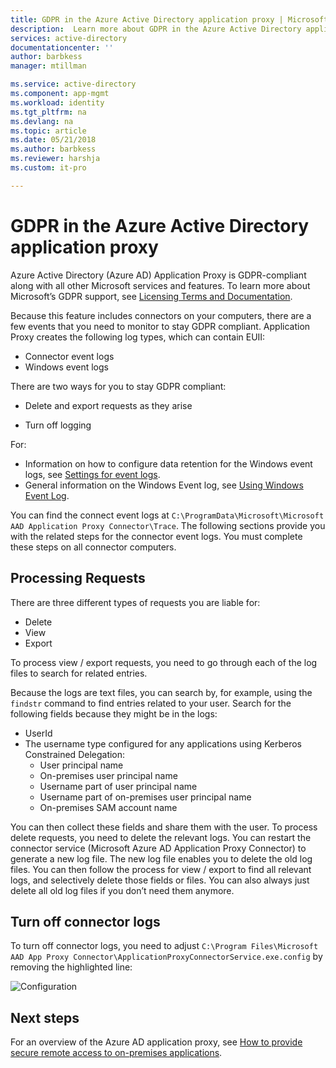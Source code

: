 ```yaml
---
title: GDPR in the Azure Active Directory application proxy | Microsoft Docs
description:  Learn more about GDPR in the Azure Active Directory application proxy.
services: active-directory
documentationcenter: ''
author: barbkess
manager: mtillman

ms.service: active-directory
ms.component: app-mgmt
ms.workload: identity
ms.tgt_pltfrm: na
ms.devlang: na
ms.topic: article
ms.date: 05/21/2018
ms.author: barbkess
ms.reviewer: harshja
ms.custom: it-pro

---
```


# GDPR in the Azure Active Directory application proxy  

Azure Active Directory (Azure AD) Application Proxy is GDPR-compliant along with all other Microsoft services and features. To learn more about Microsoft’s GDPR support, see [Licensing Terms and Documentation](http://www.microsoftvolumelicensing.com/DocumentSearch.aspx?Mode=3&DocumentTypeId=31).

Because this feature includes connectors on your computers, there are a few events that you need to monitor to stay GDPR compliant. 
Application Proxy creates the following log types, which can contain EUII:

- Connector event logs
- Windows event logs

There are two ways for you to stay GDPR compliant:

- Delete and export requests as they arise

- Turn off logging

For:

- Information on how to configure data retention for the Windows event logs, see [Settings for event logs](https://technet.microsoft.com/library/cc952132.aspx). 
- General information on the Windows Event log, see [Using Windows Event Log](https://msdn.microsoft.com/library/windows/desktop/aa385772.aspx).


You can find the connect event logs at `C:\ProgramData\Microsoft\Microsoft AAD Application Proxy Connector\Trace`. The following sections provide you with the related steps for the connector event logs. You must complete these steps on all connector computers.
 

## Processing Requests

There are three different types of requests you are liable for: 

- Delete
- View
- Export
 
To process view / export requests, you need to go through each of the log files to search for related entries. 

Because the logs are text files, you can search by, for example, using the `findstr` command to find entries related to your user. Search for the following fields because they might be in the logs: 

- UserId
- The username type configured for any applications using Kerberos Constrained Delegation:
    - User principal name
    - On-premises user principal name
    - Username part of user principal name
    - Username part of on-premises user principal name
    - On-premises SAM account name 

 
You can then collect these fields and share them with the user.
To process delete requests, you need to delete the relevant logs. You can restart the connector service (Microsoft Azure AD Application Proxy Connector) to generate a new log file. The new log file enables you to delete the old log files. You can then follow the process for view / export to find all relevant logs, and selectively delete those fields or files. You can also always just delete all old log files if you don’t need them anymore.


## Turn off connector logs

To turn off connector logs, you need to adjust `C:\Program Files\Microsoft AAD App Proxy Connector\ApplicationProxyConnectorService.exe.config` by removing the highlighted line: 


![Configuration](./media/active-directory-application-proxy-gdpr/01.png)


## Next steps

For an overview of the Azure AD application proxy, see [How to provide secure remote access to on-premises applications](manage-apps/application-proxy.md).

